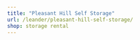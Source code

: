 ```yaml
---
title: "Pleasant Hill Self Storage"
url: /leander/pleasant-hill-self-storage/
shop: storage rental
---
```

